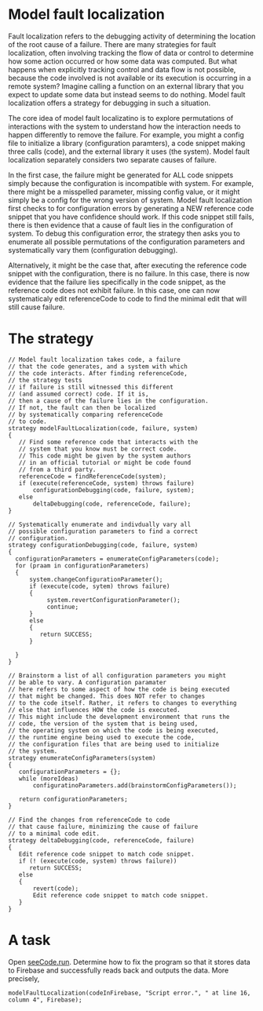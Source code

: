# Model fault localization

Fault localization refers to the debugging activity of determining the location of the root cause of a failure. 
There are many strategies for fault localization, often involving tracking the flow of data or control to determine how some action 
occurred or how some data was computed. But what happens when explicitly tracking control and data flow is not possible, because the code 
involved is not available or its execution is occurring in a remote system? Imagine calling a function on an external library that you
expect to update some data but instead seems to do nothing. Model fault localization offers a strategy for debugging in such a situation.

The core idea of model fault localizatino is to explore permutations of interactions with the system to understand how the interaction needs to happen differently to remove the failure. For example, you might a config file to initialize a library (configuration paramters), a code snippet making three calls (code), and the external library it uses (the system). Model fault localization separately considers two separate causes of failure. 

In the first case, the failure might be generated for ALL code snippets simply because the configuration is incompatible with system. For example, there might be a misspelled parameter, missing config value, or it might simply be a config for the wrong version of system. Model fault localization first checks to for configuration errors by generating a NEW reference code snippet that you have confidence should work. If this code snippet still fails, there is then evidence that a cause of fault lies in the configuration of system. To debug this configuration error, the strategy then asks you to enumerate all possible permutations of the configuration parameters and systematically vary them (configuration debugging). 

Alternatively, it might be the case that, after executing the reference code snippet with the configuration, there is no failure. In this case, there is now evidence that the failure lies specifically in the code snippet, as the reference code does not exhibit failure. In this case, one can now systematicaly edit referenceCode to code to find the minimal edit that will still cause failure.

# The strategy
```
// Model fault localization takes code, a failure
// that the code generates, and a system with which
// the code interacts. After finding referenceCode,
// the strategy tests 
// if failure is still witnessed this different
// (and assumed correct) code. If it is,
// then a cause of the failure lies in the configuration.
// If not, the fault can then be localized
// by systematically comparing referenceCode
// to code.
strategy modelFaultLocalization(code, failure, system)
{
   // Find some reference code that interacts with the
   // system that you know must be correct code.
   // This code might be given by the system authors
   // in an official tutorial or might be code found
   // from a third party.
   referenceCode = findReferenceCode(system);
   if (execute(referenceCode, system) throws failure)
       configurationDebugging(code, failure, system);
   else
       deltaDebugging(code, referenceCode, failure);
}

// Systematically enumerate and indivdually vary all 
// possible configuration parameters to find a correct
// configuration.
strategy configurationDebugging(code, failure, system)
{
  configurationParameters = enumerateConfigParameters(code);
  for (praam in configurationParameters)
  {
      system.changeConfigurationParameter();
      if (execute(code, sytem) throws failure)
      {
           system.revertConfigurationParameter();
           continue;
      }
      else
      {
         return SUCCESS;
      }
      
  }
}

// Brainstorm a list of all configuration parameters you might 
// be able to vary. A configuration paramater
// here refers to some aspect of how the code is being executed 
// that might be changed. This does NOT refer to changes
// to the code itself. Rather, it refers to changes to everything 
// else that influences HOW the code is executed.
// This might include the development environment that runs the 
// code, the version of the system that is being used, 
// the operating system on which the code is being executed, 
// the runtime engine being used to execute the code, 
// the configuration files that are being used to initialize 
// the system. 
strategy enumerateConfigParameters(system)
{
   configurationParameters = {};
   while (moreIdeas)
       configuratinoParameters.add(brainstormConfigParameters());
       
   return configurationParameters;
}

// Find the changes from referenceCode to code
// that cause failure, minimizing the cause of failure
// to a minimal code edit.
strategy deltaDebugging(code, referenceCode, failure)
{ 
   Edit reference code snippet to match code snippet. 
   if (! (execute(code, system) throws failure))
      return SUCCESS;
   else
   {
       revert(code);
       Edit reference code snippet to match code snippet. 
   }
}
```

# A task

Open [seeCode.run](https://seecode.run/#:-Kptx0KiHtLoD-k5eHDW). Determine how to fix the program so that it stores data to Firebase and successfully reads back and outputs the data. More precisely, 
```
modelFaultLocalization(codeInFirebase, "Script error.", " at line 16, column 4", Firebase);
```
